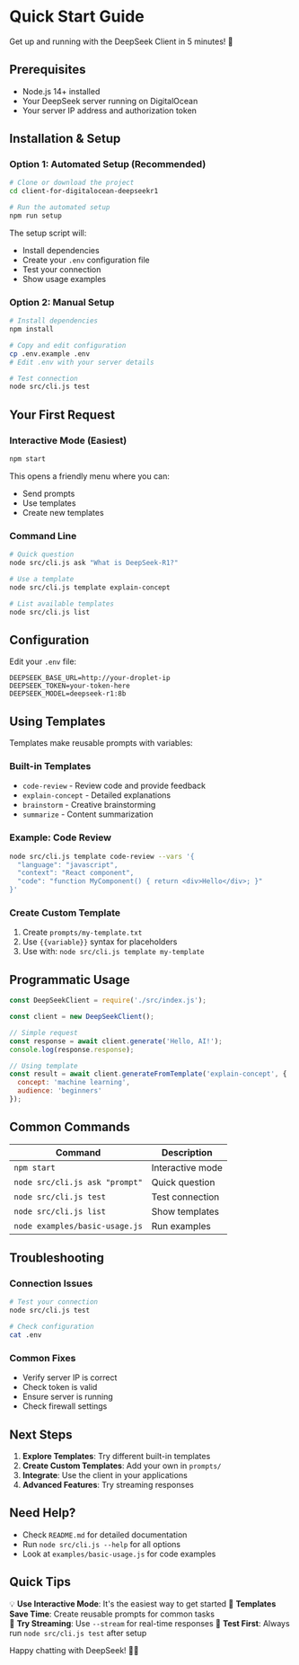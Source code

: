 # Quick Start Guide

Get up and running with the DeepSeek Client in 5 minutes! 🚀

## Prerequisites

- Node.js 14+ installed
- Your DeepSeek server running on DigitalOcean
- Your server IP address and authorization token

## Installation & Setup

### Option 1: Automated Setup (Recommended)
```bash
# Clone or download the project
cd client-for-digitalocean-deepseekr1

# Run the automated setup
npm run setup
```

The setup script will:
- Install dependencies
- Create your `.env` configuration file
- Test your connection
- Show usage examples

### Option 2: Manual Setup
```bash
# Install dependencies
npm install

# Copy and edit configuration
cp .env.example .env
# Edit .env with your server details

# Test connection
node src/cli.js test
```

## Your First Request

### Interactive Mode (Easiest)
```bash
npm start
```

This opens a friendly menu where you can:
- Send prompts
- Use templates
- Create new templates

### Command Line
```bash
# Quick question
node src/cli.js ask "What is DeepSeek-R1?"

# Use a template
node src/cli.js template explain-concept

# List available templates
node src/cli.js list
```

## Configuration

Edit your `.env` file:
```env
DEEPSEEK_BASE_URL=http://your-droplet-ip
DEEPSEEK_TOKEN=your-token-here
DEEPSEEK_MODEL=deepseek-r1:8b
```

## Using Templates

Templates make reusable prompts with variables:

### Built-in Templates
- `code-review` - Review code and provide feedback
- `explain-concept` - Detailed explanations
- `brainstorm` - Creative brainstorming
- `summarize` - Content summarization

### Example: Code Review
```bash
node src/cli.js template code-review --vars '{
  "language": "javascript",
  "context": "React component",
  "code": "function MyComponent() { return <div>Hello</div>; }"
}'
```

### Create Custom Template
1. Create `prompts/my-template.txt`
2. Use `{{variable}}` syntax for placeholders
3. Use with: `node src/cli.js template my-template`

## Programmatic Usage

```javascript
const DeepSeekClient = require('./src/index.js');

const client = new DeepSeekClient();

// Simple request
const response = await client.generate('Hello, AI!');
console.log(response.response);

// Using template
const result = await client.generateFromTemplate('explain-concept', {
  concept: 'machine learning',
  audience: 'beginners'
});
```

## Common Commands

| Command | Description |
|---------|-------------|
| `npm start` | Interactive mode |
| `node src/cli.js ask "prompt"` | Quick question |
| `node src/cli.js test` | Test connection |
| `node src/cli.js list` | Show templates |
| `node examples/basic-usage.js` | Run examples |

## Troubleshooting

### Connection Issues
```bash
# Test your connection
node src/cli.js test

# Check configuration
cat .env
```

### Common Fixes
- Verify server IP is correct
- Check token is valid
- Ensure server is running
- Check firewall settings

## Next Steps

1. **Explore Templates**: Try different built-in templates
2. **Create Custom Templates**: Add your own in `prompts/`
3. **Integrate**: Use the client in your applications
4. **Advanced Features**: Try streaming responses

## Need Help?

- Check `README.md` for detailed documentation
- Run `node src/cli.js --help` for all options
- Look at `examples/basic-usage.js` for code examples

## Quick Tips

💡 **Use Interactive Mode**: It's the easiest way to get started
📝 **Templates Save Time**: Create reusable prompts for common tasks  
🔄 **Try Streaming**: Use `--stream` for real-time responses
🧪 **Test First**: Always run `node src/cli.js test` after setup

Happy chatting with DeepSeek! 🤖✨
